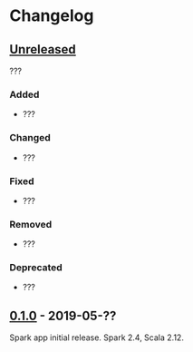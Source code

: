 # Changelog

## [Unreleased]
???

### Added
- ???

### Changed
- ???

### Fixed
- ???

### Removed
- ???

### Deprecated
- ???

## [0.1.0] - 2019-05-??
Spark app initial release.
Spark 2.4, Scala 2.12.

[Unreleased]: https://github.com/vasnake/osm-export/compare/v0.1.0...master
[0.1.0]: https://github.com/vasnake/osm-export/compare/66cf2d9a901d986533edb043db526ff1480d1e6c...v0.1.0
